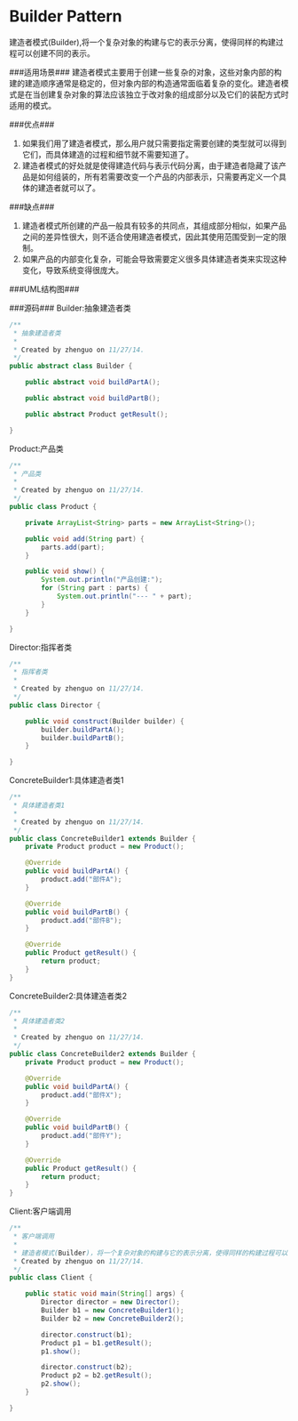 Builder Pattern
===============

  建造者模式(Builder),将一个复杂对象的构建与它的表示分离，使得同样的构建过程可以创建不同的表示。
  
###适用场景###
  建造者模式主要用于创建一些复杂的对象，这些对象内部的构建的建造顺序通常是稳定的，但对象内部的构造通常面临着复杂的变化。建造者模式是在当创建复杂对象的算法应该独立于改对象的组成部分以及它们的装配方式时适用的模式。
  
###优点###
1. 如果我们用了建造者模式，那么用户就只需要指定需要创建的类型就可以得到它们，而具体建造的过程和细节就不需要知道了。
2. 建造者模式的好处就是使得建造代码与表示代码分离，由于建造者隐藏了该产品是如何组装的，所有若需要改变一个产品的内部表示，只需要再定义一个具体的建造者就可以了。
  
###缺点###
1. 建造者模式所创建的产品一般具有较多的共同点，其组成部分相似，如果产品之间的差异性很大，则不适合使用建造者模式，因此其使用范围受到一定的限制。
2. 如果产品的内部变化复杂，可能会导致需要定义很多具体建造者类来实现这种变化，导致系统变得很庞大。

###UML结构图###

###源码###
Builder:抽象建造者类
```java
/**
 * 抽象建造者类
 *
 * Created by zhenguo on 11/27/14.
 */
public abstract class Builder {

    public abstract void buildPartA();

    public abstract void buildPartB();

    public abstract Product getResult();

}
```
Product:产品类
```java
/**
 * 产品类
 *
 * Created by zhenguo on 11/27/14.
 */
public class Product {

    private ArrayList<String> parts = new ArrayList<String>();

    public void add(String part) {
        parts.add(part);
    }

    public void show() {
        System.out.println("产品创建:");
        for (String part : parts) {
            System.out.println("--- " + part);
        }
    }

}
```
Director:指挥者类
```java
/**
 * 指挥者类
 *
 * Created by zhenguo on 11/27/14.
 */
public class Director {

    public void construct(Builder builder) {
        builder.buildPartA();
        builder.buildPartB();
    }

}
```
ConcreteBuilder1:具体建造者类1
```java
/**
 * 具体建造者类1
 *
 * Created by zhenguo on 11/27/14.
 */
public class ConcreteBuilder1 extends Builder {
    private Product product = new Product();

    @Override
    public void buildPartA() {
        product.add("部件A");
    }

    @Override
    public void buildPartB() {
        product.add("部件B");
    }

    @Override
    public Product getResult() {
        return product;
    }
}
```
ConcreteBuilder2:具体建造者类2
```java
/**
 * 具体建造者类2
 *
 * Created by zhenguo on 11/27/14.
 */
public class ConcreteBuilder2 extends Builder {
    private Product product = new Product();

    @Override
    public void buildPartA() {
        product.add("部件X");
    }

    @Override
    public void buildPartB() {
        product.add("部件Y");
    }

    @Override
    public Product getResult() {
        return product;
    }
}
```
Client:客户端调用
```java
/**
 * 客户端调用
 *
 * 建造者模式(Builder)，将一个复杂对象的构建与它的表示分离，使得同样的构建过程可以创建不同的表示。
 * Created by zhenguo on 11/27/14.
 */
public class Client {

    public static void main(String[] args) {
        Director director = new Director();
        Builder b1 = new ConcreteBuilder1();
        Builder b2 = new ConcreteBuilder2();

        director.construct(b1);
        Product p1 = b1.getResult();
        p1.show();

        director.construct(b2);
        Product p2 = b2.getResult();
        p2.show();
    }

}
```

  
